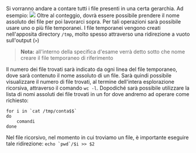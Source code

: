 Si vorranno andare a contare tutti i file presenti in una certa gerarchia.
Ad esempio:
![](Images/Esempio%20di%20gerarchia.png)
Oltre al conteggio, dovrà essere possibile prendere il nome assoluto dei file per poi lavorarci sopra. Per tali operazioni sarà possibile usare uno o più file temporanei.
I file temporanei vengono creati nell'apposita directory ``/tmp``, molto spesso attraverso una ridirezione a vuoto sull'output (`>`)
 > **Nota:** all'interno della specifica d'esame verrà detto sotto che nome creare il file temporaneo di riferimento
 
Il numero dei file trovati sarà indicato da ogni linea del file temporaneo, dove sarà contenuto il nome assoluto di un file. Sarà quindi possibile visualizzare il numero di file trovati, al termine dell'intera esplorazione ricorsiva, attraverso il comando ``wc -l``. Dopodiché sarà possibile utilizzare la lista di nomi assoluti dei file trovati in un for dove andremo ad operare come richiesto:
```
for i in `cat /tmp/conta$$`
do
	comandi
done
```

Nel file ricorsivo, nel momento in cui troviamo un file, è importante eseguire tale ridirezione: ``echo `pwd`/$i >> $2``